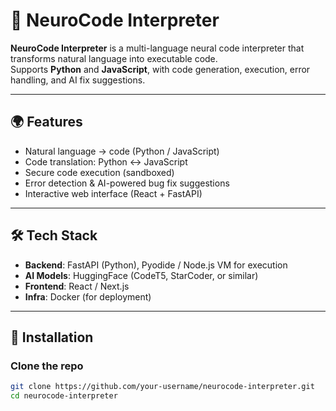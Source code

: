 # 🧠 NeuroCode Interpreter

**NeuroCode Interpreter** is a multi-language neural code interpreter that transforms natural language into executable code.  
Supports **Python** and **JavaScript**, with code generation, execution, error handling, and AI fix suggestions.

---

## 🌍 Features
- Natural language → code (Python / JavaScript)
- Code translation: Python ↔ JavaScript
- Secure code execution (sandboxed)
- Error detection & AI-powered bug fix suggestions
- Interactive web interface (React + FastAPI)

---

## 🛠 Tech Stack
- **Backend**: FastAPI (Python), Pyodide / Node.js VM for execution  
- **AI Models**: HuggingFace (CodeT5, StarCoder, or similar)  
- **Frontend**: React / Next.js  
- **Infra**: Docker (for deployment)

---

## 🚀 Installation

### Clone the repo
```bash
git clone https://github.com/your-username/neurocode-interpreter.git
cd neurocode-interpreter
